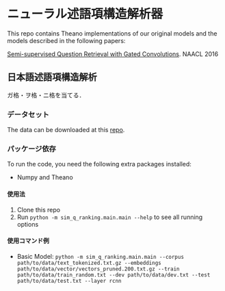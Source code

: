 # ニューラル述語項構造解析器

This repo contains Theano implementations of our original models and the models described in the following papers:

[Semi-supervised Question Retrieval with Gated Convolutions](http://arxiv.org/abs/1512.05726). NAACL 2016


## 日本語述語項構造解析

ガ格・ヲ格・ニ格を当てる．


### データセット
The data can be downloaded at this [repo](https://github.com/taolei87/askubuntu).

### パッケージ依存
To run the code, you need the following extra packages installed:
  - Numpy and Theano

#### 使用法
  1. Clone this repo
  2. Run `python -m sim_q_ranking.main.main --help` to see all running options

#### 使用コマンド例
  - Basic Model: `python -m sim_q_ranking.main.main --corpus path/to/data/text_tokenized.txt.gz --embeddings path/to/data/vector/vectors_pruned.200.txt.gz --train path/to/data/train_random.txt --dev path/to/data/dev.txt --test path/to/data/test.txt --layer rcnn`

